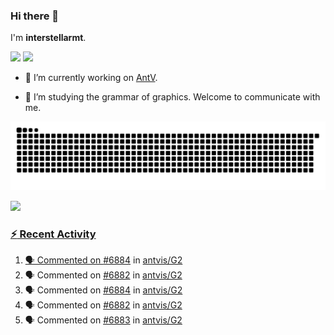 ### Hi there 👋

I'm **interstellarmt**.

[![](https://img.shields.io/endpoint?url=https://awards.antv.vision/interstellarmt-g2-contributor.json)](https://github.com/antvis/g2)
[![](https://img.shields.io/endpoint?url=https://awards.antv.vision/interstellarmt-gpt-vis-contributor.json)](https://github.com/antvis/gpt-vis)

- 🔭 I’m currently working on [AntV](https://github.com/antvis).

- 📖 I’m studying the grammar of graphics. Welcome to communicate with me.

![](https://raw.githubusercontent.com/interstellarmt/interstellarmt/refs/heads/output/github-contribution-grid-snake.svg)
<div>
  <a href="https://github.com/interstellarmt">
  <img height="180em" src="https://github-readme-stats-eight-theta.vercel.app/api?username=interstellarmt&show_icons=true&include_all_commits=true&count_private=true&theme=tokyonight"/>
</div>
    
### :zap: Recent Activity

<!--START_SECTION:activity-->
1. 🗣 Commented on [#6884](https://github.com/antvis/G2/pull/6884#issuecomment-2889848178) in [antvis/G2](https://github.com/antvis/G2)
2. 🗣 Commented on [#6882](https://github.com/antvis/G2/pull/6882#issuecomment-2889805742) in [antvis/G2](https://github.com/antvis/G2)
3. 🗣 Commented on [#6884](https://github.com/antvis/G2/pull/6884#issuecomment-2889715037) in [antvis/G2](https://github.com/antvis/G2)
4. 🗣 Commented on [#6882](https://github.com/antvis/G2/pull/6882#issuecomment-2889696543) in [antvis/G2](https://github.com/antvis/G2)
5. 🗣 Commented on [#6883](https://github.com/antvis/G2/pull/6883#issuecomment-2889524883) in [antvis/G2](https://github.com/antvis/G2)
<!--END_SECTION:activity-->

